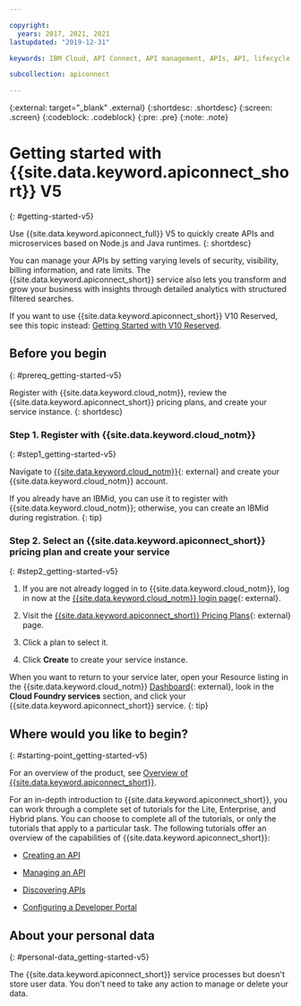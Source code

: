 ```yaml
---

copyright:
  years: 2017, 2021, 2021
lastupdated: "2019-12-31"

keywords: IBM Cloud, API Connect, API management, APIs, API, lifecycle, intro, API Connect Enterprise, API Connect Hybrid, API Connect Lite

subcollection: apiconnect

---
```


{:external: target="_blank" .external} 
{:shortdesc: .shortdesc}
{:screen: .screen}
{:codeblock: .codeblock}
{:pre: .pre}
{:note: .note}

# Getting started with {{site.data.keyword.apiconnect_short}} V5
{: #getting-started-v5}

Use {{site.data.keyword.apiconnect_full}} V5 to quickly create APIs and microservices based on Node.js and Java runtimes. 
{: shortdesc}

You can manage your APIs by setting varying levels of security, visibility, billing information, and rate limits. The {{site.data.keyword.apiconnect_short}} service also lets you transform and grow your business with insights through detailed analytics with structured filtered searches.

If you want to use {{site.data.keyword.apiconnect_short}} V10 Reserved, see this topic instead: [Getting Started with V10 Reserved](/docs/apiconnect?topic=apiconnect-getting-started).

## Before you begin
{: #prereq_getting-started-v5}

Register with {{site.data.keyword.cloud_notm}}, review the {{site.data.keyword.apiconnect_short}} pricing plans, and create your service instance.
{: shortdesc}

### Step 1. Register with {{site.data.keyword.cloud_notm}}
{: #step1_getting-started-v5}

Navigate to [{{site.data.keyword.cloud_notm}}](https://cloud.ibm.com/registration/){: external} and create your {{site.data.keyword.cloud_notm}} account. 

If you already have an IBMid, you can use it to register with {{site.data.keyword.cloud_notm}}; otherwise, you can create an IBMid during registration.
{: tip}

### Step 2. Select an {{site.data.keyword.apiconnect_short}} pricing plan and create your service
{: #step2_getting-started-v5}

1. If you are not already logged in to {{site.data.keyword.cloud_notm}}, log in now at the [{{site.data.keyword.cloud_notm}} login page](https://cloud.ibm.com/login/){: external}.

2. Visit the [{{site.data.keyword.apiconnect_short}} Pricing Plans](https://cloud.ibm.com/catalog/services/api-connect){: external} page.

3. Click a plan to select it.

4. Click **Create** to create your service instance.

When you want to return to your service later, open your Resource listing in the {{site.data.keyword.cloud_notm}} [Dashboard](https://cloud.ibm.com/resources){: external}, look in the **Cloud Foundry services** section, and click your {{site.data.keyword.apiconnect_short}} service.
{: tip}


## Where would you like to begin?
{: #starting-point_getting-started-v5}

For an overview of the product, see [Overview of {{site.data.keyword.apiconnect_short}}](/docs/apiconnect?topic=apiconnect-about_apic_overview).

For an in-depth introduction to {{site.data.keyword.apiconnect_short}}, you can work through a complete set of tutorials for the Lite, Enterprise, and Hybrid plans. You can choose to complete all of the tutorials, or only the tutorials that apply to a particular task. The following tutorials offer an overview of the capabilities of {{site.data.keyword.apiconnect_short}}:

- [Creating an API](/docs/apiconnect/tutorials?topic=apiconnect-tut_create_api_node)

- [Managing an API](/docs/apiconnect/tutorials?topic=apiconnect-tut_rest_landing)

- [Discovering APIs](/docs/apiconnect/tutorials?topic=apiconnect-tut_discover_apis)

- [Configuring a Developer Portal](/docs/apiconnect/tutorials?topic=apiconnect-tut_config_dev_portal)


## About your personal data
{: #personal-data_getting-started-v5}

The {{site.data.keyword.apiconnect_short}} service processes but doesn't store user data. You don't need to take any action to manage or delete your data.
